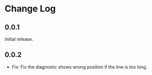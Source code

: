 # Change Log

## 0.0.1

Initial release.

## 0.0.2

- Fix: Fix the diagnostic shows wrong position if the line is too long.
